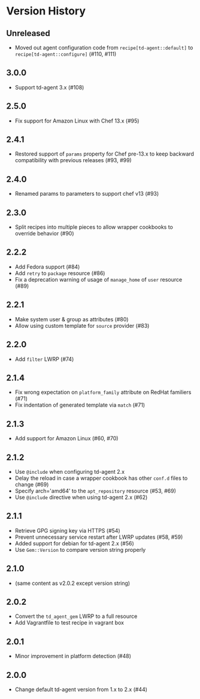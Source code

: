 # Version History

## Unreleased

* Moved out agent configuration code from `recipe[td-agent::default]` to `recipe[td-agent::configure]`  (#110, #111)

## 3.0.0

* Support td-agent 3.x (#108)

## 2.5.0

* Fix support for Amazon Linux with Chef 13.x (#95)

## 2.4.1

* Restored support of `params` property for Chef pre-13.x to keep backward compatibility with previous releases (#93, #99)

## 2.4.0

* Renamed params to parameters to support chef v13 (#93)

## 2.3.0

* Split recipes into multiple pieces to allow wrapper cookbooks to override behavior (#90)

## 2.2.2

* Add Fedora support (#84)
* Add `retry` to `package` resource (#86)
* Fix a deprecation warning of usage of `manage_home` of `user` resource (#89)

## 2.2.1 

* Make system user & group as attributes (#80)
* Allow using custom template for `source` provider (#83)

## 2.2.0

* Add `filter` LWRP (#74)

## 2.1.4

* Fix wrong expectation on `platform_family` attribute on RedHat familiers (#71)
* Fix indentation of generated template via `match` (#71)

## 2.1.3

* Add support for Amazon Linux (#60, #70)

## 2.1.2

* Use `@include` when configuring td-agent 2.x 
* Delay the reload in case a wrapper cookbook has other `conf.d` files to change (#69)
* Specify arch='amd64' to the `apt_repository` resource (#53, #69)
* Use `@include` directive when using td-agent 2.x (#62)

## 2.1.1

* Retrieve GPG signing key via HTTPS (#54)
* Prevent unnecessary service restart after LWRP updates (#58, #59)
* Added support for debian for td-agent 2.x (#56)
* Use `Gem::Version` to compare version string properly

## 2.1.0

* (same content as v2.0.2 except version string)

## 2.0.2

* Convert the `td_agent_gem` LWRP to a full resource
* Add Vagrantfile to test recipe in vagrant box

## 2.0.1

* Minor improvement in platform detection (#48)

## 2.0.0

* Change default td-agent version from 1.x to 2.x (#44)
